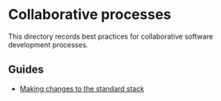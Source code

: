 # Collaborative processes

This directory records best practices for collaborative software development processes.

## Guides

- [Making changes to the standard stack](./stack-changes.md)
